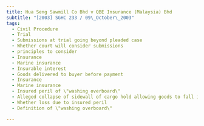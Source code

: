 ```yaml
---
title: Hua Seng Sawmill Co Bhd v QBE Insurance (Malaysia) Bhd 
subtitle: "[2003] SGHC 233 / 09\_October\_2003"
tags:
  - Civil Procedure
  - Trial
  - Submissions at trial going beyond pleaded case
  - Whether court will consider submissions
  - principles to consider
  - Insurance
  - Marine insurance
  - Insurable interest
  - Goods delivered to buyer before payment
  - Insurance
  - Marine insurance
  - Insured peril of \"washing overboard\"
  - Alleged collapse of sidewall of cargo hold allowing goods to fall into sea
  - Whether loss due to insured peril
  - Definition of \"washing overboard\"

---
```


